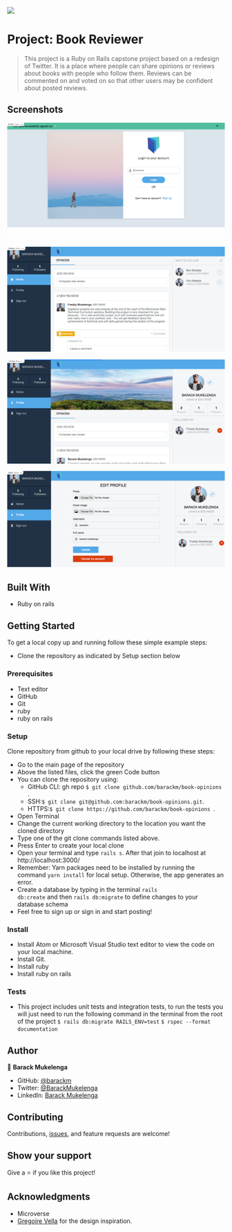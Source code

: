 ![](https://img.shields.io/badge/Microverse-blueviolet)

# Project: Book Reviewer

> This project is a Ruby on Rails capstone project based on a redesign of Twitter. It is a place where people can share opinions or reviews about books with people who follow them. Reviews can be commented on and voted on so that other users may be confident about posted reviews.

## Screenshots

![](./img1.png)

![](./img2.png)

![](./img3.png)

![](./img4.png)

## Built With

- Ruby on rails

## Getting Started

To get a local copy up and running follow these simple example steps:

- Clone the repository as indicated by Setup section below

### Prerequisites

- Text editor
- GitHub
- Git
- ruby
- ruby on rails

### Setup

Clone repository from github to your local drive by following these steps:

- Go to the main page of the repository
- Above the listed files, click the green Code button
- You can clone the repository using:
  - GitHub CLI: gh repo `$ git clone github.com/barackm/book-opinions `.
  - SSH:`$ git clone git@github.com:barackm/book-opinions.git`.
  - HTTPS:`$ git clone https://github.com/barackm/book-opinions `.
- Open Terminal
- Change the current working directory to the location you want the cloned directory
- Type one of the git clone commands listed above.
- Press Enter to create your local clone
- Open your terminal and type <code>rails s</code>. After that join to localhost at http://localhost:3000/
- Remember: Yarn packages need to be installed by running the command <code>yarn install</code> for local setup. Otherwise, the app generates an error.
- Create a database by typing in the terminal <code>rails db:create</code> and then <code>rails db:migrate</code> to define changes to your database schema
- Feel free to sign up or sign in and start posting!

### Install

- Install Atom or Microsoft Visual Studio text editor to view the code on your local machine.
- Install Git.
- Install ruby
- Install ruby on rails

### Tests

- This project includes unit tests and integration tests, to run the tests you will just need to run the following command in the terminal from the root of the project
  `$ rails db:migrate RAILS_ENV=test`
  `$ rspec --format documentation`

## Author

👤 **Barack Mukelenga**

- GitHub: [@barackm](https://github.com/barackm)
- Twitter: [@BarackMukelenga](https://twitter.com/BarackMukelenga)
- LinkedIn: [Barack Mukelenga](https://www.linkedin.com/in/baraka-mukelenga/)

## Contributing

Contributions, [issues](https://github.com/barackm/book-opinions/issues), and feature requests are welcome!

## Show your support

Give a ⭐️ if you like this project!

## Acknowledgments

- Microverse
- [Gregoire Vella](https://www.behance.net/gregoirevella) for the design inspiration.
